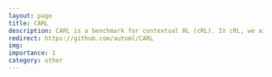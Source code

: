 ```yaml
---
layout: page
title: CARL
description: CARL is a benchmark for contextual RL (cRL). In cRL, we aim to generalize over different contexts. In CARL we saw that if we vary the context, the learning becomes more difficult, and making the context explicit can facilitate learning.
redirect: https://github.com/automl/CARL
img: 
importance: 1
category: other
---
```

